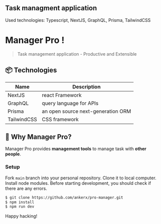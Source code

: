## Task managment application

Used technologies: Typescript, NextJS, GraphQL, Prisma, TailwindCSS

# Manager Pro !

> Task management application - Productive and Extensible

## 📦 Technologies

| Name        | Description                        |
| ----------- | ---------------------------------- |
| NextJS      | react Framework                    |
| GraphQL     | query language for APIs            |
| Prisma      | an open source next-generation ORM |
| TailwindCSS | CSS framework                      |

## 🤖 Why Manager Pro?

Manager Pro provides **management tools** to manage task with **other people**.

### Setup

Fork `main` branch into your personal repository. Clone it to local computer. Install node modules. Before starting development, you should check if there are any errors.

```sh
$ git clone https://github.com/ankerx/pro-manager.git
$ npm install
$ npm run dev
```

Happy hacking!
